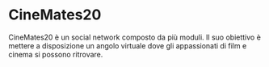 # CineMates20
CineMates20 è un social network composto da più moduli. Il suo obiettivo è mettere a disposizione un angolo virtuale dove gli appassionati di film e cinema si possono ritrovare.
